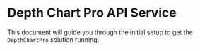 # Depth Chart Pro API Service

This document will guide you through the initial setup to get the `DepthChartPro` solution running.
